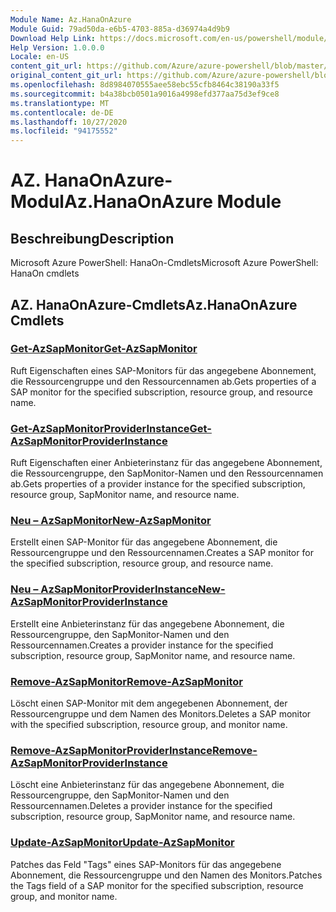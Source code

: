 ```yaml
---
Module Name: Az.HanaOnAzure
Module Guid: 79ad50da-e6b5-4703-885a-d36974a4d9b9
Download Help Link: https://docs.microsoft.com/en-us/powershell/module/az.hanaonazure
Help Version: 1.0.0.0
Locale: en-US
content_git_url: https://github.com/Azure/azure-powershell/blob/master/src/HanaOnAzure/help/Az.HanaOnAzure.md
original_content_git_url: https://github.com/Azure/azure-powershell/blob/master/src/HanaOnAzure/help/Az.HanaOnAzure.md
ms.openlocfilehash: 8d8984070555aee58ebc55cfb8464c38190a33f5
ms.sourcegitcommit: b4a38bcb0501a9016a4998efd377aa75d3ef9ce8
ms.translationtype: MT
ms.contentlocale: de-DE
ms.lasthandoff: 10/27/2020
ms.locfileid: "94175552"
---
```

# <span data-ttu-id="4c000-101">AZ. HanaOnAzure-Modul</span><span class="sxs-lookup"><span data-stu-id="4c000-101">Az.HanaOnAzure Module</span></span>
## <span data-ttu-id="4c000-102">Beschreibung</span><span class="sxs-lookup"><span data-stu-id="4c000-102">Description</span></span>
<span data-ttu-id="4c000-103">Microsoft Azure PowerShell: HanaOn-Cmdlets</span><span class="sxs-lookup"><span data-stu-id="4c000-103">Microsoft Azure PowerShell: HanaOn cmdlets</span></span>

## <span data-ttu-id="4c000-104">AZ. HanaOnAzure-Cmdlets</span><span class="sxs-lookup"><span data-stu-id="4c000-104">Az.HanaOnAzure Cmdlets</span></span>
### [<span data-ttu-id="4c000-105">Get-AzSapMonitor</span><span class="sxs-lookup"><span data-stu-id="4c000-105">Get-AzSapMonitor</span></span>](Get-AzSapMonitor.md)
<span data-ttu-id="4c000-106">Ruft Eigenschaften eines SAP-Monitors für das angegebene Abonnement, die Ressourcengruppe und den Ressourcennamen ab.</span><span class="sxs-lookup"><span data-stu-id="4c000-106">Gets properties of a SAP monitor for the specified subscription, resource group, and resource name.</span></span>

### [<span data-ttu-id="4c000-107">Get-AzSapMonitorProviderInstance</span><span class="sxs-lookup"><span data-stu-id="4c000-107">Get-AzSapMonitorProviderInstance</span></span>](Get-AzSapMonitorProviderInstance.md)
<span data-ttu-id="4c000-108">Ruft Eigenschaften einer Anbieterinstanz für das angegebene Abonnement, die Ressourcengruppe, den SapMonitor-Namen und den Ressourcennamen ab.</span><span class="sxs-lookup"><span data-stu-id="4c000-108">Gets properties of a provider instance for the specified subscription, resource group, SapMonitor name, and resource name.</span></span>

### [<span data-ttu-id="4c000-109">Neu – AzSapMonitor</span><span class="sxs-lookup"><span data-stu-id="4c000-109">New-AzSapMonitor</span></span>](New-AzSapMonitor.md)
<span data-ttu-id="4c000-110">Erstellt einen SAP-Monitor für das angegebene Abonnement, die Ressourcengruppe und den Ressourcennamen.</span><span class="sxs-lookup"><span data-stu-id="4c000-110">Creates a SAP monitor for the specified subscription, resource group, and resource name.</span></span>

### [<span data-ttu-id="4c000-111">Neu – AzSapMonitorProviderInstance</span><span class="sxs-lookup"><span data-stu-id="4c000-111">New-AzSapMonitorProviderInstance</span></span>](New-AzSapMonitorProviderInstance.md)
<span data-ttu-id="4c000-112">Erstellt eine Anbieterinstanz für das angegebene Abonnement, die Ressourcengruppe, den SapMonitor-Namen und den Ressourcennamen.</span><span class="sxs-lookup"><span data-stu-id="4c000-112">Creates a provider instance for the specified subscription, resource group, SapMonitor name, and resource name.</span></span>

### [<span data-ttu-id="4c000-113">Remove-AzSapMonitor</span><span class="sxs-lookup"><span data-stu-id="4c000-113">Remove-AzSapMonitor</span></span>](Remove-AzSapMonitor.md)
<span data-ttu-id="4c000-114">Löscht einen SAP-Monitor mit dem angegebenen Abonnement, der Ressourcengruppe und dem Namen des Monitors.</span><span class="sxs-lookup"><span data-stu-id="4c000-114">Deletes a SAP monitor with the specified subscription, resource group, and monitor name.</span></span>

### [<span data-ttu-id="4c000-115">Remove-AzSapMonitorProviderInstance</span><span class="sxs-lookup"><span data-stu-id="4c000-115">Remove-AzSapMonitorProviderInstance</span></span>](Remove-AzSapMonitorProviderInstance.md)
<span data-ttu-id="4c000-116">Löscht eine Anbieterinstanz für das angegebene Abonnement, die Ressourcengruppe, den SapMonitor-Namen und den Ressourcennamen.</span><span class="sxs-lookup"><span data-stu-id="4c000-116">Deletes a provider instance for the specified subscription, resource group, SapMonitor name, and resource name.</span></span>

### [<span data-ttu-id="4c000-117">Update-AzSapMonitor</span><span class="sxs-lookup"><span data-stu-id="4c000-117">Update-AzSapMonitor</span></span>](Update-AzSapMonitor.md)
<span data-ttu-id="4c000-118">Patches das Feld "Tags" eines SAP-Monitors für das angegebene Abonnement, die Ressourcengruppe und den Namen des Monitors.</span><span class="sxs-lookup"><span data-stu-id="4c000-118">Patches the Tags field of a SAP monitor for the specified subscription, resource group, and monitor name.</span></span>

